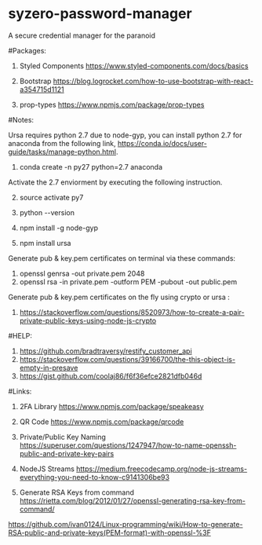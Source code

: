 # syzero-password-manager
A secure credential manager for the paranoid


#Packages:

1. Styled Components
https://www.styled-components.com/docs/basics

2. Bootstrap
https://blog.logrocket.com/how-to-use-bootstrap-with-react-a354715d1121

3. prop-types
https://www.npmjs.com/package/prop-types

#Notes:

Ursa requires python 2.7 due to node-gyp, you can install
python 2.7 for anaconda from the following link, https://conda.io/docs/user-guide/tasks/manage-python.html. 

1. conda create -n py27 python=2.7 anaconda

Activate the 2.7 enviorment by executing the following instruction.

2. source activate py7
3. python --version

4. npm install -g node-gyp
5. npm install ursa

Generate pub & key.pem certificates on terminal via these commands:
1. openssl genrsa -out private.pem 2048
2. openssl rsa -in private.pem -outform PEM -pubout -out public.pem

Generate pub & key.pem certificates on the fly using crypto or ursa :
1. https://stackoverflow.com/questions/8520973/how-to-create-a-pair-private-public-keys-using-node-js-crypto

#HELP:

1. https://github.com/bradtraversy/restify_customer_api 
2. https://stackoverflow.com/questions/39166700/the-this-object-is-empty-in-presave
3. https://gist.github.com/coolaj86/f6f36efce2821dfb046d

#Links:

1. 2FA Library
https://www.npmjs.com/package/speakeasy

2. QR Code
https://www.npmjs.com/package/qrcode 

3. Private/Public Key Naming
https://superuser.com/questions/1247947/how-to-name-openssh-public-and-private-key-pairs

4. NodeJS Streams
https://medium.freecodecamp.org/node-js-streams-everything-you-need-to-know-c9141306be93

5. Generate RSA Keys from command
https://rietta.com/blog/2012/01/27/openssl-generating-rsa-key-from-command/

https://github.com/ivan0124/Linux-programming/wiki/How-to-generate-RSA-public-and-private-keys(PEM-format)-with-openssl-%3F
